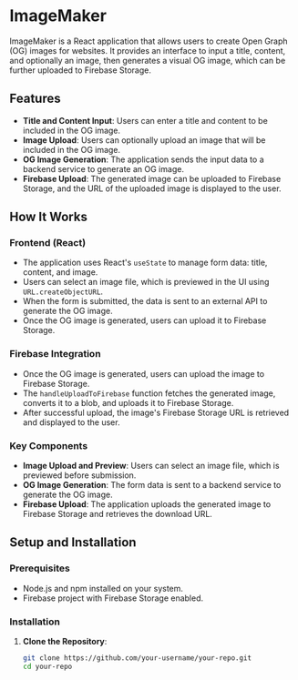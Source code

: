 # ImageMaker

ImageMaker is a React application that allows users to create Open Graph (OG) images for websites. It provides an interface to input a title, content, and optionally an image, then generates a visual OG image, which can be further uploaded to Firebase Storage.

## Features

- **Title and Content Input**: Users can enter a title and content to be included in the OG image.
- **Image Upload**: Users can optionally upload an image that will be included in the OG image.
- **OG Image Generation**: The application sends the input data to a backend service to generate an OG image.
- **Firebase Upload**: The generated image can be uploaded to Firebase Storage, and the URL of the uploaded image is displayed to the user.

## How It Works

### Frontend (React)

- The application uses React's `useState` to manage form data: title, content, and image.
- Users can select an image file, which is previewed in the UI using `URL.createObjectURL`.
- When the form is submitted, the data is sent to an external API to generate the OG image.
- Once the OG image is generated, users can upload it to Firebase Storage.

### Firebase Integration

- Once the OG image is generated, users can upload the image to Firebase Storage.
- The `handleUploadToFirebase` function fetches the generated image, converts it to a blob, and uploads it to Firebase Storage.
- After successful upload, the image's Firebase Storage URL is retrieved and displayed to the user.

### Key Components

- **Image Upload and Preview**: Users can select an image file, which is previewed before submission.
- **OG Image Generation**: The form data is sent to a backend service to generate the OG image.
- **Firebase Upload**: The application uploads the generated image to Firebase Storage and retrieves the download URL.

## Setup and Installation

### Prerequisites

- Node.js and npm installed on your system.
- Firebase project with Firebase Storage enabled.

### Installation

1. **Clone the Repository**:

   ```bash
   git clone https://github.com/your-username/your-repo.git
   cd your-repo

